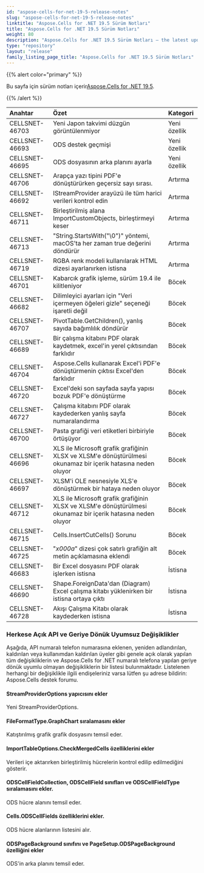 ```yaml
---
id: "aspose-cells-for-net-19-5-release-notes"
slug: "aspose-cells-for-net-19-5-release-notes"
linktitle: "Aspose.Cells for .NET 19.5 Sürüm Notları"
title: "Aspose.Cells for .NET 19.5 Sürüm Notları"
weight: 80
description: "Aspose.Cells for .NET 19.5 Sürüm Notları – the latest updates and fixes."
type: "repository"
layout: "release"
family_listing_page_title: "Aspose.Cells for .NET 19.5 Sürüm Notları"
---
```

{{% alert color="primary" %}} 

 Bu sayfa için sürüm notları içerir[Aspose.Cells for .NET 19.5](https://www.nuget.org/packages/Aspose.Cells/19.5.0).

{{% /alert %}} 

|**Anahtar**|**Özet**|**Kategori**|
|:- |:- |:- |
|CELLSNET-46703|Yeni Japon takvimi düzgün görüntülenmiyor|Yeni özellik|
|CELLSNET-46693|ODS destek geçmişi|Yeni özellik|
|CELLSNET-46695|ODS dosyasının arka planını ayarla|Yeni özellik|
|CELLSNET-46706|Arapça yazı tipini PDF'e dönüştürürken geçersiz sayı sırası.|Artırma|
|CELLSNET-46692|IStreamProvider arayüzü ile tüm harici verileri kontrol edin|Artırma|
|CELLSNET-46711|Birleştirilmiş alana ImportCustomObjects, birleştirmeyi keser|Artırma|
|CELLSNET-46713|"String.StartsWith("\0")" yöntemi, macOS'ta her zaman true değerini döndürür|Artırma|
|CELLSNET-46719|RGBA renk modeli kullanılarak HTML dizesi ayarlanırken istisna|Artırma|
|CELLSNET-46701|Kabarcık grafik işleme, sürüm 19.4 ile kilitleniyor|Böcek|
|CELLSNET-46682|Dilimleyici ayarları için "Veri içermeyen öğeleri gizle" seçeneği işaretli değil|Böcek|
|CELLSNET-46707|PivotTable.GetChildren(), yanlış sayıda bağımlılık döndürür|Böcek|
|CELLSNET-46689|Bir çalışma kitabını PDF olarak kaydetmek, excel'in yerel çıktısından farklıdır|Böcek|
|CELLSNET-46704|Aspose.Cells kullanarak Excel'i PDF'e dönüştürmenin çıktısı Excel'den farklıdır|Böcek|
|CELLSNET-46720|Excel'deki son sayfada sayfa yapısı bozuk PDF'e dönüştürme|Böcek|
|CELLSNET-46727|Çalışma kitabını PDF olarak kaydederken yanlış sayfa numaralandırma|Böcek|
|CELLSNET-46700|Pasta grafiği veri etiketleri birbiriyle örtüşüyor|Böcek|
|CELLSNET-46696|XLS ile Microsoft grafik grafiğinin XLSX ve XLSM'e dönüştürülmesi okunamaz bir içerik hatasına neden oluyor|Böcek|
|CELLSNET-46697|XLSM'i OLE nesnesiyle XLS'e dönüştürmek bir hataya neden oluyor|Böcek|
|CELLSNET-46712|XLS ile Microsoft grafik grafiğinin XLSX ve XLSM'e dönüştürülmesi okunamaz bir içerik hatasına neden oluyor|Böcek|
|CELLSNET-46715|Cells.InsertCutCells() Sorunu|Böcek|
|CELLSNET-46725|"_x000a_" dizesi çok satırlı grafiğin alt metin açıklamasına eklendi|Böcek|
|CELLSNET-46683|Bir Excel dosyasını PDF olarak işlerken istisna|İstisna|
|CELLSNET-46690|Shape.ForeignData'dan (Diagram) Excel çalışma kitabı yüklenirken bir istisna ortaya çıktı|İstisna|
|CELLSNET-46728|Akışı Çalışma Kitabı olarak kaydederken istisna|İstisna|
### **Herkese Açık API ve Geriye Dönük Uyumsuz Değişiklikler**
Aşağıda, API numaralı telefon numarasına eklenen, yeniden adlandırılan, kaldırılan veya kullanımdan kaldırılan üyeler gibi genele açık olarak yapılan tüm değişikliklerin ve Aspose.Cells for .NET numaralı telefona yapılan geriye dönük uyumlu olmayan değişikliklerin bir listesi bulunmaktadır. Listelenen herhangi bir değişiklikle ilgili endişeleriniz varsa lütfen şu adrese bildirin: Aspose.Cells destek forumu.
#### **StreamProviderOptions yapıcısını ekler**
Yeni StreamProviderOptions.
#### **FileFormatType.GraphChart sıralamasını ekler**
Katıştırılmış grafik grafik dosyasını temsil eder.
#### **ImportTableOptions.CheckMergedCells özelliklerini ekler**
Verileri içe aktarırken birleştirilmiş hücrelerin kontrol edilip edilmediğini gösterir.
#### **ODSCellFieldCollection, ODSCellField sınıfları ve ODSCellFieldType sıralamasını ekler.**
ODS hücre alanını temsil eder.
#### **Cells.ODSCellFields özelliklerini ekler.**
ODS hücre alanlarının listesini alır.
#### **ODSPageBackground sınıfını ve PageSetup.ODSPageBackground özelliğini ekler**
ODS'in arka planını temsil eder.
